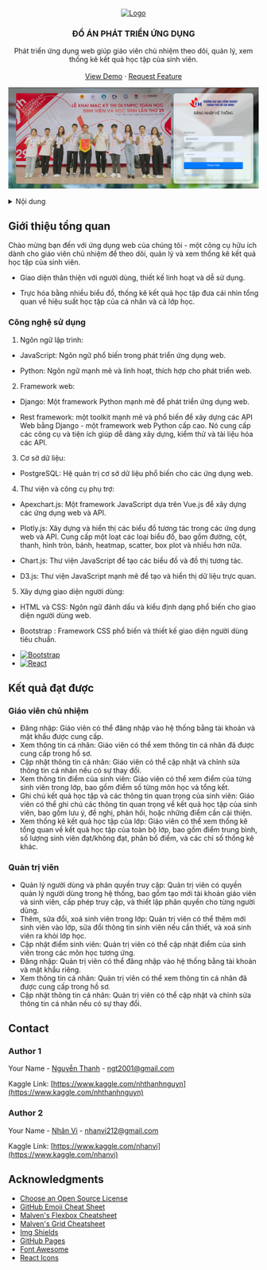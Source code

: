 <!-- PROJECT LOGO -->
<br />
<div align="center">
  <a href="https://github.com/othneildrew/Best-README-Template">
    <img src="https://upload.wikimedia.org/wikipedia/commons/b/bf/Logo_IUH.png" alt="Logo" width="100" height="50">
  </a>

  <h3 align="center">ĐỒ ÁN PHÁT TRIỂN ỨNG DỤNG</h3>

  <p align="center">
    Phát triển ứng dụng web giúp giáo viên chủ nhiệm theo dõi, quản lý, xem thống kê kết quả học tập của sinh viên.
    <br />
    <br />
    <a href="https://v4t.onrender.com/login/">View Demo</a>
    ·
    <a href="https://github.com/viCore12">Request Feature</a>
  </p>
</div>

![text](imageWeb/dangnhap.png)

<!-- TABLE OF CONTENTS -->
<details>
  <summary>Nội dung</summary>
  <ol>
    <li>
      <a href="#about-the-project">Giới thiệu tổng quan</a>
      <ul>
        <li><a href="#built-with">Công nghệ sử dụng</a></li>
      </ul>
    </li>
    <li>
      <a href="#getting-started">Kết quả đạt được</a>
      <ul>
        <li><a href="#prerequisites"></a>Giáo viên chủ nhiệm</li>
        <li><a href="#installation"></a>Quản trị viên</li>
      </ul>
    </li>
    <li><a href="#usage">Hiện thực</a></li>
    <li><a href="#roadmap">Hướng phát triển</a></li>
  </ol>
</details>



<!-- ABOUT THE PROJECT -->
## Giới thiệu tổng quan

Chào mừng bạn đến với ứng dụng web của chúng tôi - một công cụ hữu ích dành cho giáo viên chủ nhiệm để theo dõi, quản lý và xem thống kê kết quả học tập của sinh viên.

* Giao diện thân thiện với người dùng, thiết kế linh hoạt và dễ sử dụng.

* Trực hóa bằng nhiều biểu đồ, thống kê kết quả học tập đưa cái nhìn tổng quan về hiệu suất học tập của cá nhân và cả lớp học.


### Công nghệ sử dụng
1.	Ngôn ngữ lập trình:

- JavaScript: Ngôn ngữ phổ biến trong phát triển ứng dụng web.

- Python: Ngôn ngữ mạnh mẽ và linh hoạt, thích hợp cho phát triển web.

2.	Framework web:

- Django: Một framework Python mạnh mẽ để phát triển ứng dụng web.

- Rest framework: một toolkit mạnh mẽ và phổ biến để xây dựng các API Web bằng Django - một framework web Python cấp cao. Nó cung cấp các công cụ và tiện ích giúp dễ dàng xây dựng, kiểm thử và tài liệu hóa các API.

3.	Cơ sở dữ liệu:

- PostgreSQL: Hệ quản trị cơ sở dữ liệu phổ biến cho các ứng dụng web.

4.	Thư viện và công cụ phụ trợ:

- Apexchart.js: Một framework JavaScript dựa trên Vue.js để xây dựng các ứng dụng web và API.

- Plotly.js: Xây dựng và hiển thị các biểu đồ tương tác trong các ứng dụng web và API. Cung cấp một loạt các loại biểu đồ, bao gồm đường, cột, thanh, hình tròn, bánh, heatmap, scatter, box plot và nhiều hơn nữa.

- Chart.js: Thư viện JavaScript để tạo các biểu đồ và đồ thị tương tác.

- D3.js: Thư viện JavaScript mạnh mẽ để tạo và hiển thị dữ liệu trực quan.

5.	Xây dựng giao diện người dùng:

- HTML và CSS: Ngôn ngữ đánh dấu và kiểu định dạng phổ biến cho giao diện người dùng web.

- Bootstrap : Framework CSS phổ biến và thiết kế giao diện người dùng tiêu chuẩn.

* [![Bootstrap][Bootstrap.com]][Bootstrap-url]
* [![React][React.js]][React-url]

## Kết quả đạt được

### Giáo viên chủ nhiệm

- Đăng nhập: Giáo viên có thể đăng nhập vào hệ thống bằng tài khoản và mật khẩu được cung cấp.
- Xem thông tin cá nhân: Giáo viên có thể xem thông tin cá nhân đã được cung cấp trong hồ sơ.
- Cập nhật thông tin cá nhân: Giáo viên có thể cập nhật và chỉnh sửa thông tin cá nhân nếu có sự thay đổi.
- Xem thông tin điểm của sinh viên: Giáo viên có thể xem điểm của từng sinh viên trong lớp, bao gồm điểm số từng môn học và tổng kết.
- Ghi chú kết quả học tập và các thông tin quan trọng của sinh viên: Giáo viên có thể ghi chú các thông tin quan trọng về kết quả học tập của sinh viên, bao gồm lưu ý, đề nghị, phản hồi, hoặc những điểm cần cải thiện.
- Xem thống kê kết quả học tập của lớp: Giáo viên có thể xem thống kê tổng quan về kết quả học tập của toàn bộ lớp, bao gồm điểm trung bình, số lượng sinh viên đạt/không đạt, phân bố điểm, và các chỉ số thống kê khác.

### Quản trị viên

- Quản lý người dùng và phân quyền truy cập: Quản trị viên có quyền quản lý người dùng trong hệ thống, bao gồm tạo mới tài khoản giáo viên và sinh viên, cấp phép truy cập, và thiết lập phân quyền cho từng người dùng.
- Thêm, sửa đổi, xoá sinh viên trong lớp: Quản trị viên có thể thêm mới sinh viên vào lớp, sửa đổi thông tin sinh viên nếu cần thiết, và xoá sinh viên ra khỏi lớp học.
- Cập nhật điểm sinh viên: Quản trị viên có thể cập nhật điểm của sinh viên trong các môn học tương ứng.
- Đăng nhập: Quản trị viên có thể đăng nhập vào hệ thống bằng tài khoản và mật khẩu riêng.
- Xem thông tin cá nhân: Quản trị viên có thể xem thông tin cá nhân đã được cung cấp trong hồ sơ.
- Cập nhật thông tin cá nhân: Quản trị viên có thể cập nhật và chỉnh sửa thông tin cá nhân nếu có sự thay đổi.

<!-- CONTACT -->
## Contact
### Author 1
Your Name - [Nguyễn Thanh](https://www.facebook.com/NDThanh2011) - ngt2001@gmail.com

Kaggle Link: [https://www.kaggle.com/nhthanhnguyn](https://www.kaggle.com/nhthanhnguyn)


### Author 2
Your Name - [Nhân Vi](https://www.facebook.com/nhan.vi.798) - nhanvi212@gmail.com

Kaggle Link: [https://www.kaggle.com/nhanvi](https://www.kaggle.com/nhanvi)

<!-- ACKNOWLEDGMENTS -->
## Acknowledgments


* [Choose an Open Source License](https://choosealicense.com)
* [GitHub Emoji Cheat Sheet](https://www.webpagefx.com/tools/emoji-cheat-sheet)
* [Malven's Flexbox Cheatsheet](https://flexbox.malven.co/)
* [Malven's Grid Cheatsheet](https://grid.malven.co/)
* [Img Shields](https://shields.io)
* [GitHub Pages](https://pages.github.com)
* [Font Awesome](https://fontawesome.com)
* [React Icons](https://react-icons.github.io/react-icons/search)



<!-- MARKDOWN LINKS & IMAGES -->
<!-- https://www.markdownguide.org/basic-syntax/#reference-style-links -->
[contributors-shield]: https://img.shields.io/github/contributors/othneildrew/Best-README-Template.svg?style=for-the-badge
[contributors-url]: https://github.com/othneildrew/Best-README-Template/graphs/contributors
[forks-shield]: https://img.shields.io/github/forks/othneildrew/Best-README-Template.svg?style=for-the-badge
[forks-url]: https://github.com/othneildrew/Best-README-Template/network/members
[stars-shield]: https://img.shields.io/github/stars/othneildrew/Best-README-Template.svg?style=for-the-badge
[stars-url]: https://github.com/othneildrew/Best-README-Template/stargazers
[issues-shield]: https://img.shields.io/github/issues/othneildrew/Best-README-Template.svg?style=for-the-badge
[issues-url]: https://github.com/othneildrew/Best-README-Template/issues
[license-shield]: https://img.shields.io/github/license/othneildrew/Best-README-Template.svg?style=for-the-badge
[license-url]: https://github.com/othneildrew/Best-README-Template/blob/master/LICENSE.txt
[linkedin-shield]: https://img.shields.io/badge/-LinkedIn-black.svg?style=for-the-badge&logo=linkedin&colorB=555
[linkedin-url]: https://linkedin.com/in/othneildrew
[product-screenshot]: images/screenshot.png
[Next.js]: https://img.shields.io/badge/next.js-000000?style=for-the-badge&logo=nextdotjs&logoColor=white
[Next-url]: https://nextjs.org/
[React.js]: https://img.shields.io/badge/React-20232A?style=for-the-badge&logo=react&logoColor=61DAFB
[React-url]: https://reactjs.org/
[Vue.js]: https://img.shields.io/badge/Vue.js-35495E?style=for-the-badge&logo=vuedotjs&logoColor=4FC08D
[Vue-url]: https://vuejs.org/
[Angular.io]: https://img.shields.io/badge/Angular-DD0031?style=for-the-badge&logo=angular&logoColor=white
[Angular-url]: https://angular.io/
[Svelte.dev]: https://img.shields.io/badge/Svelte-4A4A55?style=for-the-badge&logo=svelte&logoColor=FF3E00
[Svelte-url]: https://svelte.dev/
[Laravel.com]: https://img.shields.io/badge/Laravel-FF2D20?style=for-the-badge&logo=laravel&logoColor=white
[Laravel-url]: https://laravel.com
[Bootstrap.com]: https://img.shields.io/badge/Bootstrap-563D7C?style=for-the-badge&logo=bootstrap&logoColor=white
[Bootstrap-url]: https://getbootstrap.com
[JQuery.com]: https://img.shields.io/badge/jQuery-0769AD?style=for-the-badge&logo=jquery&logoColor=white
[JQuery-url]: https://jquery.com
